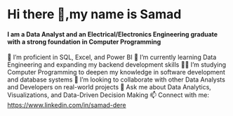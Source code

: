# Hi there 👋,my name is Samad
#### **I am a Data Analyst and an Electrical/Electronics Engineering graduate with a strong foundation in Computer Programming**

🔭 I’m proficient in SQL, Excel, and Power BI
🌱 I’m currently learning Data Engineering and expanding my backend development skills
👨‍💻 I’m studying Computer Programming to deepen my knowledge in software development and database systems
👯 I’m looking to collaborate with other Data Analysts and Developers on real-world projects
💬 Ask me about Data Analytics, Visualizations, and Data-Driven Decision Making
📫 Connect with me: https://www.linkedin.com/in/samad-dere

<!--
**deresamad/deresamad** is a ✨ _special_ ✨ repository because its `README.md` (this file) appears on your GitHub profile.

Here are some ideas to get you started:

- 🔭 I’m currently working on ...
- 🌱 I’m currently learning Data Engineering
- 👯 I’m looking to collaborate on ...
- 🤔 I’m looking for help with ...
- 💬 Ask me about ...
- 📫 How to reach me: ...
- 😄 Pronouns: ...
- ⚡ Fun fact: ...
-->
